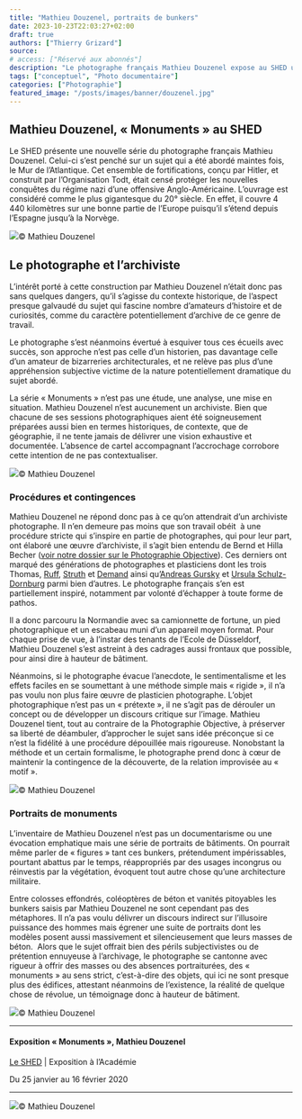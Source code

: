 ```yaml
---
title: "Mathieu Douzenel, portraits de bunkers"
date: 2023-10-23T22:03:27+02:00
draft: true
authors: ["Thierry Grizard"]
source:
# access: ["Réservé aux abonnés"]
description: "Le photographe français Mathieu Douzenel expose au SHED une série photographique intitulée Monuments, des portraits de bunkers en déshérence."
tags: ["conceptuel", "Photo documentaire"]
categories: ["Photographie"]
featured_image: "/posts/images/banner/douzenel.jpg"
---
```

## Mathieu Douzenel, « Monuments » au SHED

Le SHED présente une nouvelle série du photographe français Mathieu Douzenel. Celui-ci s’est penché sur un sujet qui a été abordé maintes fois, le Mur de l’Atlantique. Cet ensemble de fortifications, conçu par Hitler, et construit par l’Organisation Todt, était censé protéger les nouvelles conquêtes du régime nazi d’une offensive Anglo-Américaine. L’ouvrage est considéré comme le plus gigantesque du 20° siècle. En effet, il couvre 4 440 kilomètres sur une bonne partie de l’Europe puisqu’il s’étend depuis l’Espagne jusqu’à la Norvège.

![](/posts/images/douzenel/mathieu-douzenel_art-exhibition_le-shed_2020.008.jpg)© Mathieu Douzenel

## Le photographe et l’archiviste

L’intérêt porté à cette construction par Mathieu Douzenel n’était donc pas sans quelques dangers, qu’il s’agisse du contexte historique, de l’aspect presque galvaudé du sujet qui fascine nombre d’amateurs d’histoire et de curiosités, comme du caractère potentiellement d’archive de ce genre de travail.

Le photographe s’est néanmoins évertué à esquiver tous ces écueils avec succès, son approche n’est pas celle d’un historien, pas davantage celle d’un amateur de bizarreries architecturales, et ne relève pas plus d’une appréhension subjective victime de la nature potentiellement dramatique du sujet abordé.

La série « Monuments » n’est pas une étude, une analyse, une mise en situation. Mathieu Douzenel n’est aucunement un archiviste. Bien que chacune de ses sessions photographiques aient été soigneusement préparées aussi bien en termes historiques, de contexte, que de géographie, il ne tente jamais de délivrer une vision exhaustive et documentée. L’absence de cartel accompagnant l’accrochage corrobore cette intention de ne pas contextualiser.

![](/posts/images/douzenel/mathieu-douzenel_art-exhibition_le-shed_2020.005.jpg)© Mathieu Douzenel

### Procédures et contingences

Mathieu Douzenel ne répond donc pas à ce qu’on attendrait d’un archiviste photographe. Il n’en demeure pas moins que son travail obéit  à une procédure stricte qui s’inspire en partie de photographes, qui pour leur part, ont élaboré une œuvre d’archiviste, il s’agit bien entendu de Bernd et Hilla Becher ([voir notre dossier sur le Photographie Objective](/photographie-objective/)). Ces derniers ont marqué des générations de photographes et plasticiens dont les trois Thomas, [Ruff](/thomas-ruff/), [Struth](/thomas-struth-photographie-objective/) et [Demand](/thomas-demand-photography-and-models/) ainsi qu’[Andreas Gursky](/andreas-gursky-le-vertige-du-reel/) et [Ursula Schulz-Dornburg](/ursula-schulz-dornburg-solo-show-mep/) parmi bien d’autres. Le photographe français s’en est partiellement inspiré, notamment par volonté d’échapper à toute forme de pathos.

Il a donc parcouru la Normandie avec sa camionnette de fortune, un pied photographique et un escabeau muni d’un appareil moyen format. Pour chaque prise de vue, à l’instar des tenants de l’Ecole de Düsseldorf, Mathieu Douzenel s’est astreint à des cadrages aussi frontaux que possible, pour ainsi dire à hauteur de bâtiment.

Néanmoins, si le photographe évacue l’anecdote, le sentimentalisme et les effets faciles en se soumettant à une méthode simple mais « rigide », il n’a pas voulu non plus faire œuvre de plasticien photographe. L’objet photographique n’est pas un « prétexte », il ne s’agit pas de dérouler un concept ou de développer un discours critique sur l’image. Mathieu Douzenel tient, tout au contraire de la Photographie Objective, à préserver sa liberté de déambuler, d’approcher le sujet sans idée préconçue si ce n’est la fidélité à une procédure dépouillée mais rigoureuse. Nonobstant la méthode et un certain formalisme, le photographe prend donc à cœur de maintenir la contingence de la découverte, de la relation improvisée au « motif ».

![](/posts/images/douzenel/mathieu-douzenel_art-exhibition_le-shed_2020.006.jpg)© Mathieu Douzenel

### Portraits de monuments

L’inventaire de Mathieu Douzenel n’est pas un documentarisme ou une évocation emphatique mais une série de portraits de bâtiments. On pourrait même parler de « figures » tant ces bunkers, prétendument impérissables, pourtant abattus par le temps, réappropriés par des usages incongrus ou réinvestis par la végétation, évoquent tout autre chose qu’une architecture militaire.

Entre colosses effondrés, coléoptères de béton et vanités pitoyables les bunkers saisis par Mathieu Douzenel ne sont cependant pas des métaphores. Il n’a pas voulu délivrer un discours indirect sur l’illusoire puissance des hommes mais égrener une suite de portraits dont les modèles posent aussi massivement et silencieusement que leurs masses de béton.  Alors que le sujet offrait bien des périls subjectivistes ou de prétention ennuyeuse à l’archivage, le photographe se cantonne avec rigueur à offrir des masses ou des absences portraiturées, des « monuments » au sens strict, c’est-à-dire des objets, qui ici ne sont presque plus des édifices, attestant néanmoins de l’existence, la réalité de quelque chose de révolue, un témoignage donc à hauteur de bâtiment.

![](/posts/images/douzenel/mathieu-douzenel_art-exhibition_le-shed_2020.004.jpg)© Mathieu Douzenel

---

#### Exposition « Monuments », Mathieu Douzenel

[Le SHED](https://www.le-shed.com/?ref=artefields.net) | Exposition à l’Académie

Du 25 janvier au 16 février 2020

---

![](/posts/images/douzenel/mathieu-douzenel_art-exhibition_le-shed_2020.007.jpg)© Mathieu Douzenel